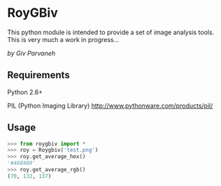 # RoyGBiv

This python module is intended to provide a set of image analysis tools. This is very much a work in progress...

_by Giv Parvaneh_

## Requirements

Python 2.6+

PIL (Python Imaging Library) http://www.pythonware.com/products/pil/

## Usage

```python
>>> from roygbiv import *
>>> roy = Roygbiv('test.png')
>>> roy.get_average_hex()
'#468489'
>>> roy.get_average_rgb()
(70, 132, 137)
```
